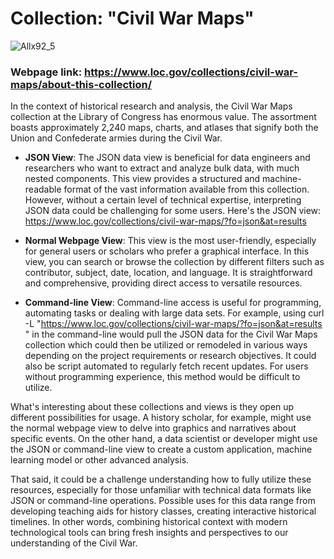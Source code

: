 # Collection: "Civil War Maps"

![Allx92_5](https://github.com/Allx92/road_requests_exercise/assets/159260476/15f9bad7-3609-482a-981a-5fe533d4a32e)

### Webpage link: https://www.loc.gov/collections/civil-war-maps/about-this-collection/

In the context of historical research and analysis, the Civil War Maps collection at the Library of Congress has enormous value. The assortment boasts approximately 2,240 maps, charts, and atlases that signify both the Union and Confederate armies during the Civil War.

- **JSON View**: The JSON data view is beneficial for data engineers and researchers who want to extract and analyze bulk data, with much nested components. This view provides a structured and machine-readable format of the vast information available from this collection. However, without a certain level of technical expertise, interpreting JSON data could be challenging for some users.
Here's the JSON view: https://www.loc.gov/collections/civil-war-maps/?fo=json&at=results

- **Normal Webpage View**: This view is the most user-friendly, especially for general users or scholars who prefer a graphical interface. In this view, you can search or browse the collection by different filters such as contributor, subject, date, location, and language. It is straightforward and comprehensive, providing direct access to versatile resources. 

 - **Command-line View**: Command-line access is useful for programming, automating tasks or dealing with large data sets. For example, using curl -L "https://www.loc.gov/collections/civil-war-maps/?fo=json&at=results " in the command-line would pull the JSON data for the Civil War Maps collection which could then be utilized or remodeled in various ways depending on the project requirements or research objectives. It could also be script automated to regularly fetch recent updates. For users without programming experience, this method would be difficult to utilize.

What's interesting about these collections and views is they open up different possibilities for usage. A history scholar, for example, might use the normal webpage view to delve into graphics and narratives about specific events. On the other hand, a data scientist or developer might use the JSON or command-line view to create a custom application, machine learning model or other advanced analysis. 

That said, it could be a challenge understanding how to fully utilize these resources, especially for those unfamiliar with technical data formats like JSON or command-line operations.
Possible uses for this data range from developing teaching aids for history classes, creating interactive historical timelines. In other words, combining historical context with modern technological tools can bring fresh insights and perspectives to our understanding of the Civil War.
